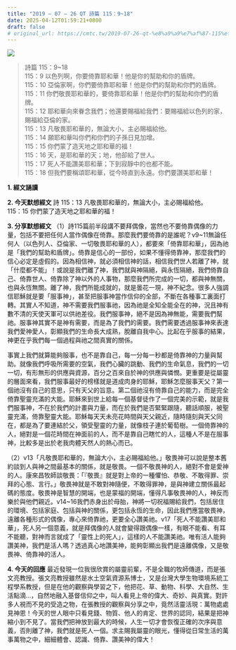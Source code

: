 ```yaml
---
title: "2019 – 07 – 26 QT 詩篇 115：9~18"
date: 2025-04-12T01:59:21+0800
draft: false
# original_url: https://cmtc.tw/2019-07-26-qt-%e8%a9%a9%e7%af%87-115%ef%bc%9a918
---
```


![](/images/qt.jpg)
> 詩篇 115：9\~18  
> 115：9 以色列啊，你要倚靠耶和華！他是你的幫助和你的盾牌。  
> 115：10 亞倫家啊，你們要倚靠耶和華！他是你們的幫助和你們的盾牌。  
> 115：11 你們敬畏耶和華的，要倚靠耶和華！他是你們的幫助和你們的盾牌。  
> 115：12 耶和華向來眷念我們；他還要賜福給我們：要賜福給以色列的家，賜福給亞倫的家。  
> 115：13 凡敬畏耶和華的，無論大小，主必賜福給他。  
> 115：14 願耶和華叫你們和你們的子孫日見加增。  
> 115：15 你們蒙了造天地之耶和華的福！  
> 115：16 天，是耶和華的天；地，他卻給了世人。  
> 115：17 死人不能讚美耶和華；下到寂靜中的也都不能。  
> 115：18 但我們要稱頌耶和華，從今時直到永遠。你們要讚美耶和華！

**1. 經文誦讀**

**2.  今天默想經文**
詩 115：13 凡敬畏耶和華的，無論大小，主必賜福給他。  
115：15 你們蒙了造天地之耶和華的福！

**3. 分享默想經文**
（1）詩115篇前半段講不要拜偶像，當然也不要倚靠偶像的力量，包括不要把任何人當作偶像在倚靠。那麼我們要倚靠的是誰呢？v9\~11無論任何人（以色列人、亞倫家、一切敬畏耶和華的人），都要來「倚靠耶和華」，因為祂是「我們的幫助和盾牌」。倚靠是信心的一部份，如果不懂得倚靠神，那麼我們的信心必定是虛假的。因為相信神，就必須相信神的話，相信我們世人若離了神，就「什麼都不能」！或說是我們離了神，我們就與神隔絕，與永恆隔絕，我們倚靠自己、倚靠世人、倚靠除了神以外的人事物，那麼我們所完成的一切，都與神無關，也與永恆無關。離了神，我們所能成就的，就是曇花一現，神不紀念。很多人強調信耶穌就是要「服事神」，甚至把服事神當作信仰的全部，不斷在各種事工裏面打轉。其實人不知道，神不需要我們服事祂，因為祂是全知全能全在的神，況且神有數不清的天使天軍可以供祂差役。我們服事神，絕不是因為神無能，需要我們幫祂。服事神其實不是神有需要，而是為了我們的需要。我們需要透過服事神來表達我們愛神愛人，彰顯我們的生命長大成熟，脫離自我中心。比起在乎服事的結果，神更在乎我們每一個過程與祂之間真實的關係。

事實上我們就算能夠服事，也不是靠自己，每一分每一秒都是倚靠神的力量與幫助。就像我們呼吸所需要的空氣，我們心臟的跳動、我們的生命氣息，我們的一切一切，有形無形的供應與資源，百分之百來自於神的供應與憐憫。更重要是從屬靈的層面來看，我們服事最好的榜樣就是道成肉身的耶穌，耶穌怎麼服事天父？第一個祂沒有自己的意思，只有天父的旨意。第二個祂沒有倚靠自己的能力，而是完全倚靠聖靈充滿的大能。耶穌來到世上給每一個基督徒作了一個完美的示範，就是我們服事神，不在於我們的計畫與力量，而在於我們是否緊緊跟隨，聽話順服，被聖靈充滿，倚靠聖靈大能。耶穌每天天未亮花時間與天父親近，隨時隨刻與天父同在，都是為了要連結於父，領受聖靈的力量，就像枝子連於葡萄樹。一個倚靠神的人，絕對是一個花時間在神面前的人，而不是靠自己瞎忙的人，這種人不是在服事神，比較多是出於老我肉體天然人的熱心而已。

（2）v13「凡敬畏耶和華的，無論大小，主必賜福給他。」敬畏神可以說是整本舊約談到人與神之間最基本的關係，就是敬畏。一個不敬畏神的人，絕對不會是愛神的人。康來昌牧師談敬畏：「『敬畏』就是對上帝的一種懼怕、恭敬、不敢得罪、崇拜的心態、言行。」敬畏神就是不敢對神隨便，不敢得罪神，是與神建立關係最起碼的態度。敬畏神是智慧的開端，也是蒙福的開端，懂得凡事敬畏神的人，神反而樂於與他們親近。v14\~16我們赤身出於母胎，神將一切祝福賜給我們，包括居住的環境、包括家庭、包括與神的關係，更包括永恆的生命，因此我們應當敬畏神，遠離各種形式的偶像，專心來倚靠祂，更要全心讚美祂。v17「死人不能讚美耶和華」，死人另一個意義，就是拜偶像的人就會變得跟偶像一樣，有眼不能看、有耳不能聽，對神而言就成了「靈性上的死人」，這樣的人不能讚美祂。唯有活人能夠讚美神，我們是活人嗎？透過真心地讚美神，能夠彰顯出我們是遠離偶像，又是敬畏神、倚靠神的活人。

**4. 今天的回應**
最近發現一位我很欣賞的屬靈前輩，不是全職的牧師傳道，而是張文亮教授。張文亮教授雖然是水土空氣資源系博士，又是台灣大學生物環境系統工程學系教授，但是在他的觀察與學習之下，他把花、草、動物、科學、大自然、生活點滴…，自然地融入基督信仰之中，叫人看見上帝的偉大、奇妙、與真實。對許多人視而不見的受造之物，在張教授的觀察與分享之中，竟然活靈活現：萬物處處見神恩！今天的世人眼中只看見錢、物質、他人的肯定、世界的認同，結果是把神縮小到不見了。當我們把神放到最大的時候，人生一切才會恢復正確的次序與意義，否則離了神，我們就是死人一個。求主賜我屬靈的眼光，懂得從日常生活的萬事萬物之中，細細體會、認識、倚靠、讚美神的偉大！
